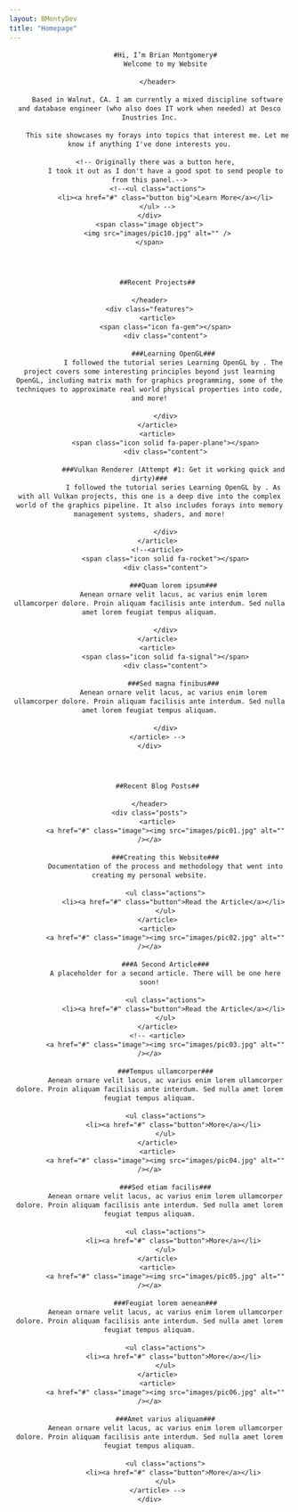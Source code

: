 ```yaml
---
layout: BMontyDev
title: "Homepage"
---
```


<!-- Banner -->
<section id="banner">
    <div class="content">
        <header>
            
            #Hi, I’m Brian Montgomery#
            Welcome to my Website

        </header>

        Based in Walnut, CA. I am currently a mixed discipline software and database engineer (who also does IT work when needed) at Desco Inustries Inc.
        
        This site showcases my forays into topics that interest me. Let me know if anything I've done interests you.

        <!-- Originally there was a button here, 
            I took it out as I don't have a good spot to send people to from this panel.-->
        <!--<ul class="actions">
            <li><a href="#" class="button big">Learn More</a></li>
        </ul> -->
    </div>
    <span class="image object">
        <img src="images/pic10.jpg" alt="" />
    </span>
</section>

<!-- Section -->
<section>
    <header class="major">

        ##Recent Projects##

    </header>
    <div class="features">
        <article>
            <span class="icon fa-gem"></span>
            <div class="content">

                ###Learning OpenGL###
                I followed the tutorial series Learning OpenGL by . The project covers some interesting principles beyond just learning OpenGL, including matrix math for graphics programming, some of the techniques to approximate real world physical properties into code, and more!

            </div>
        </article>
        <article>
            <span class="icon solid fa-paper-plane"></span>
            <div class="content">

                ###Vulkan Renderer (Attempt #1: Get it working quick and dirty)###
                I followed the tutorial series Learning OpenGL by . As with all Vulkan projects, this one is a deep dive into the complex world of the graphics pipeline. It also includes forays into memory management systems, shaders, and more!

            </div>
        </article>
        <!--<article>
            <span class="icon solid fa-rocket"></span>
            <div class="content">

                ###Quam lorem ipsum###
                Aenean ornare velit lacus, ac varius enim lorem ullamcorper dolore. Proin aliquam facilisis ante interdum. Sed nulla amet lorem feugiat tempus aliquam.

            </div>
        </article>
        <article>
            <span class="icon solid fa-signal"></span>
            <div class="content">

                ###Sed magna finibus###
                Aenean ornare velit lacus, ac varius enim lorem ullamcorper dolore. Proin aliquam facilisis ante interdum. Sed nulla amet lorem feugiat tempus aliquam.

            </div>
        </article> -->
    </div>
</section>

<!-- Section -->
<section>
    <header class="major">

        ##Recent Blog Posts##

    </header>
    <div class="posts">
        <article>
            <a href="#" class="image"><img src="images/pic01.jpg" alt="" /></a>
            
            ###Creating this Website###
            Documentation of the process and methodology that went into creating my personal website.

            <ul class="actions">
                <li><a href="#" class="button">Read the Article</a></li>
            </ul>
        </article>
        <article>
            <a href="#" class="image"><img src="images/pic02.jpg" alt="" /></a>

            ###A Second Article###
            A placeholder for a second article. There will be one here soon!

            <ul class="actions">
                <li><a href="#" class="button">Read the Article</a></li>
            </ul>
        </article>
        <!-- <article>
            <a href="#" class="image"><img src="images/pic03.jpg" alt="" /></a>

            ###Tempus ullamcorper###
            Aenean ornare velit lacus, ac varius enim lorem ullamcorper dolore. Proin aliquam facilisis ante interdum. Sed nulla amet lorem feugiat tempus aliquam.

            <ul class="actions">
                <li><a href="#" class="button">More</a></li>
            </ul>
        </article>
        <article>
            <a href="#" class="image"><img src="images/pic04.jpg" alt="" /></a>

            ###Sed etiam facilis###
            Aenean ornare velit lacus, ac varius enim lorem ullamcorper dolore. Proin aliquam facilisis ante interdum. Sed nulla amet lorem feugiat tempus aliquam.

            <ul class="actions">
                <li><a href="#" class="button">More</a></li>
            </ul>
        </article>
        <article>
            <a href="#" class="image"><img src="images/pic05.jpg" alt="" /></a>

            ###Feugiat lorem aenean###
            Aenean ornare velit lacus, ac varius enim lorem ullamcorper dolore. Proin aliquam facilisis ante interdum. Sed nulla amet lorem feugiat tempus aliquam.

            <ul class="actions">
                <li><a href="#" class="button">More</a></li>
            </ul>
        </article>
        <article>
            <a href="#" class="image"><img src="images/pic06.jpg" alt="" /></a>

            ###Amet varius aliquam###
            Aenean ornare velit lacus, ac varius enim lorem ullamcorper dolore. Proin aliquam facilisis ante interdum. Sed nulla amet lorem feugiat tempus aliquam.

            <ul class="actions">
                <li><a href="#" class="button">More</a></li>
            </ul>
        </article> -->
    </div>
</section>
